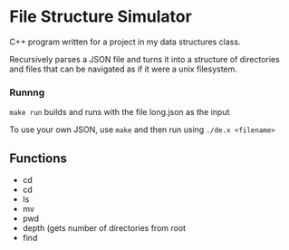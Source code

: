 # File Structure Simulator

C++ program written for a project in my data structures class.

Recursively parses a JSON file and turns it into a structure of directories and files that can be navigated as if it were a unix filesystem.

### Runnng
`make run` builds and runs with the file long.json as the input

To use your own JSON, use `make` and then run using `./de.x <filename>`

## Functions
- cd
- cd <dirname>
- ls <dirname>
- mv <from> <destination>
- pwd
- depth (gets number of directories from root
- find <path>
